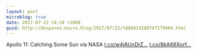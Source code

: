 ```yaml
---
layout: post
microblog: true
date: 2017-07-22 14:18 +1000
guid: http://desparoz.micro.blog/2017/07/22/t888614288797179904.html
---
```

Apollo 11: Catching Some Sun via NASA [t.co/w4jAUnDrZ...](https://t.co/w4jAUnDrZP) [t.co/8kA66Xorf...](https://t.co/8kA66Xorf7)
